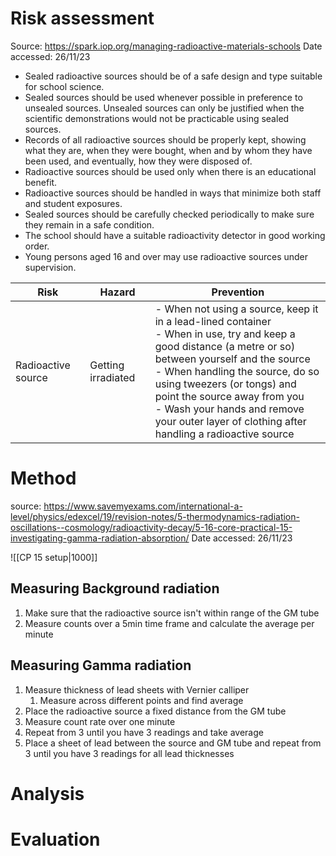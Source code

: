 # Risk assessment
Source: https://spark.iop.org/managing-radioactive-materials-schools
Date accessed: 26/11/23

- Sealed radioactive sources should be of a safe design and type suitable for school science.
- Sealed sources should be used whenever possible in preference to unsealed sources. Unsealed sources can only be justified when the scientific demonstrations would not be practicable using sealed sources.
- Records of all radioactive sources should be properly kept, showing what they are, when they were bought, when and by whom they have been used, and eventually, how they were disposed of.
- Radioactive sources should be used only when there is an educational benefit.
- Radioactive sources should be handled in ways that minimize both staff and student exposures.
- Sealed sources should be carefully checked periodically to make sure they remain in a safe condition.
- The school should have a suitable radioactivity detector in good working order.
- Young persons aged 16 and over may use radioactive sources under supervision.

| Risk               | Hazard             | Prevention                                                                                                                                                                                                                                                                                                                                                           |
| ------------------ | ------------------ | -------------------------------------------------------------------------------------------------------------------------------------------------------------------------------------------------------------------------------------------------------------------------------------------------------------------------------------------------------------------- |
| Radioactive source | Getting irradiated | - When not using a source, keep it in a lead-lined container </br>- When in use, try and keep a good distance (a metre or so) between yourself and the source </br>- When handling the source, do so using tweezers (or tongs) and point the source away from you </br>- Wash your hands and remove your outer layer of clothing after handling a radioactive source |

<div style="page-break-after: always;"></div>

# Method
source: https://www.savemyexams.com/international-a-level/physics/edexcel/19/revision-notes/5-thermodynamics-radiation-oscillations--cosmology/radioactivity-decay/5-16-core-practical-15-investigating-gamma-radiation-absorption/
Date accessed: 26/11/23

![[CP 15 setup|1000]]
## Measuring Background radiation
1. Make sure that the radioactive source isn't within range of the GM tube
2. Measure counts over a 5min time frame and calculate the average per minute
## Measuring Gamma radiation
1. Measure thickness of lead sheets with Vernier calliper
	1. Measure across different points and find average
2. Place the radioactive source a fixed distance from the GM tube
3. Measure count rate over one minute
4. Repeat from 3 until you have 3 readings and take average
5. Place a sheet of lead between the source and GM tube and repeat from 3 until you have 3 readings for all lead thicknesses
# Analysis
# Evaluation

